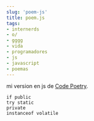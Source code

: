 ```yaml
---
slug: 'poem-js'  
title: poem.js  
tags:  
- internerds  
- o/  
- gggg  
- vida  
- programadores  
- js  
- javascript  
- poemas  
---
```


mi version en js de [Code Poetry](http://en.wikipedia.org/wiki/Code_poetry).

````
if public  
try static  
private  
instanceof volatile  
````
